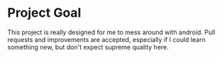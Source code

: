 # Project Goal

This project is really designed for me to mess around with android. Pull requests and improvements are accepted, especially if I could learn something new, but don't expect supreme quality here.
